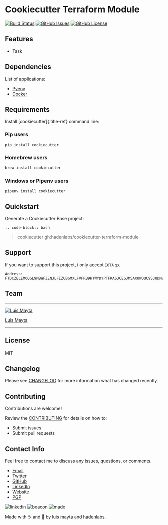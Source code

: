 # Cookiecutter Terraform Module

[![Build Status](https://travis-ci.org/hadenlabs/cookiecutter-terraform-module.svg)](https://travis-ci.org/hadenlabs/cookiecutter-terraform-module)
[![GitHub Issues](https://img.shields.io/github/issues/hadenlabs/cookiecutter-terraform-module.svg)](https://github.com/hadenlabs/cookiecutter-terraform-module/issues)
[![GitHub License](https://img.shields.io/github/license/mashape/apistatus.svg?style=flat-square)](LICENSE)

## Features

- Task

## Dependencies

List of applications:

- [Pyenv](https://github.com/pyenv/pyenv)
- [Docker](https://www.docker.com/)

## Requirements

Install [cookiecutter]{.title-ref} command line:

### Pip users

```{.bash}
pip install cookiecutter
```

### Homebrew users

```{.bash}
brew install cookiecutter
```

### Windows or Pipenv users

```{.bash}
pipenv install cookiecutter
```

## Quickstart

Generate a Cookiecutter Base project:

    .. code-block:: bash

> cookiecutter gh:hadenlabs/cookiecutter-terraform-module

## Support

If you want to support this project, i only accept `IOTA` :p.

```{.bash}
Address: FTDCZELEMOQGL9MBWFZENJLFIZUBGMXLFVPRB9HTWYDYPTFKASJCEGJMSAXUWDQC9SJUDMZVIQKACQEEYPEUYLAMMD
```

## Team

---

[![Luis Mayta](https://github.com/luismayta.png?size=100)](https://github.com/luismayta)

[Luis Mayta](https://github.com/luismayta)

---

## License

MIT

## Changelog

Please see [CHANGELOG](CHANGELOG.md) for more information what has changed recently.

## Contributing

Contributions are welcome!

Review the [CONTRIBUTING](docs/contributing.md) for details on how to:

- Submit issues
- Submit pull requests

## Contact Info

Feel free to contact me to discuss any issues, questions, or comments.

- [Email](slovacus@gmail.com:target:%20mailto:slovacus@gmail.com)
- [Twitter](https://twitter.com/slovacus)
- [GitHub](https://github.com/luismayta)
- [LinkedIn](https://pe.linkedin.com/in/luismayta)
- [Website](http://luismayta.github.io)
- [PGP](https://keybase.io/luismayta/pgp_keys.asc)

[![linkedin](http://www.linkedin.com/img/webpromo/btn_liprofile_blue_80x15.png)](https://pe.linkedin.com/in/luismayta) [![beacon](https://ga-beacon.appspot.com/UA-65019326-1/github.com/hadenlabs/cookiecutter-terraform-module/readme)](https://github.com/hadenlabs/cookiecutter-terraform-module) [![made](https://img.shields.io/badge/Made%20with-Python-1f425f.svg)](http://www.python.org)

Made with :coffee: and :pizza: by [luis mayta](https://github.com/luismayta) and [hadenlabs](https://github.com/hadenlabs).
